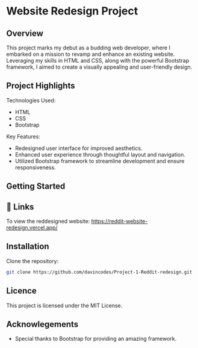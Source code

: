 
# Website Redesign Project

## Overview

This project marks my debut as a budding web developer, where I embarked on a mission to revamp and enhance an existing website. Leveraging my skills in HTML and CSS, along with the powerful Bootstrap framework, I aimed to create a visually appealing and user-friendly design.

## Project Highlights


Technologies Used:

- HTML
- CSS
- Bootstrap

Key Features:

- Redesigned user interface for improved aesthetics.
- Enhanced user experience through thoughtful layout and navigation.
- Utilized Bootstrap framework to streamline development and ensure responsiveness.

## Getting Started



## 🔗 Links
To view the reddesigned website:  https://reddit-website-redesign.vercel.app/



## Installation

Clone the repository:

```bash
git clone https://github.com/davincodes/Project-1-Reddit-redesign.git
```

## Licence

This project is licensed under the MIT License.

## Acknowlegements

- Special thanks to Bootstrap for providing an amazing framework.